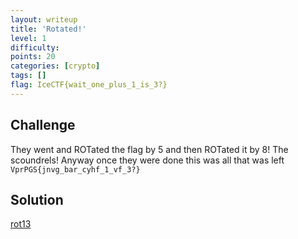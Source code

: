 ```yaml
---
layout: writeup
title: 'Rotated!'
level: 1
difficulty:
points: 20
categories: [crypto]
tags: []
flag: IceCTF{wait_one_plus_1_is_3?}
---
```

## Challenge

They went and ROTated the flag by 5 and then ROTated it by 8! The
scoundrels! Anyway once they were done this was all that was left
`VprPGS{jnvg_bar_cyhf_1_vf_3?}`

## Solution

[rot13][1]

[1]: https://duckduckgo.com/?q=rot13+VprPGS%7Bjnvg_bar_cyhf_1_vf_3%3F%7D&t=canonical
